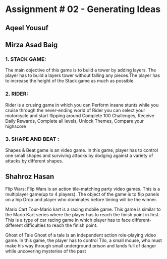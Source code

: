 # Assignment # 02 - Generating Ideas

## Aqeel Yousuf


## Mirza Asad Baig

### 1. STACK GAME:

The main objective of this game is to build a tower by adding layers. The player has to build a layers tower without falling any pieces.The player has to increase the height of the Stack game as much as possible.

### 2. RIDER:

Rider is a crusing game in which you can Perform insane stunts while you cruise through the never-ending world of Rider you can select your motorcycle and start flipping around Complete 100 Challenges, Receive Daily Rewards, Complete all levels, Unlock Themes, Compare your highscore

### 3. SHAPE AND BEAT : 

Shapes & Beat game is an video game. In this game, player has to control one small shapes and surviving attacks by dodging against a variety of attacks by different shapes.


## Shahroz Hasan
Flip Wars: 
Flip Wars is an action tile-matching party video games. This is a multiplayer game(up to 4 players). The object of the game is to flip panels on a hip Drop and player who dominates before timing will be the winner.

Mario Cart
Tour-Mario kart is a racing mobile game. This game is similar to the Mario Kart series where the player has to reach the finish point in first. This is a type of car racing game in which player has to face different-different difficulties to reach the finish point.

Ghost of Tale
Ghost of a tale is an independent action role-playing video game. In this game, the player has to control Tilo, a small mouse, who must make his way through small underground prison and lands full of danger while uncovering mysteries of the past
